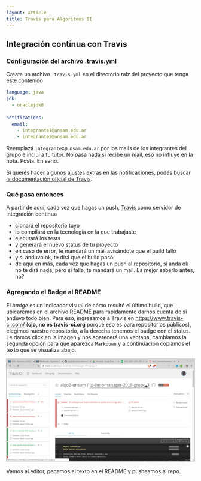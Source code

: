 ```yaml
---
layout: article
title: Travis para Algoritmos II
---
```


## Integración continua con Travis

### Configuración del archivo .travis.yml

Create un archivo `.travis.yml` en el directorio raíz del proyecto que tenga este contenido

```yml
language: java
jdk:
  - oraclejdk8

notifications:
  email:
    - integrante1@unsam.edu.ar
    - integrante2@unsam.edu.ar
```

Reemplazá `integranteX@unsam.edu.ar` por los mails de los integrantes del grupo e incluí a tu tutor. No pasa nada si recibe un mail, eso no influye en la nota. Posta. En serio.

Si querés hacer algunos ajustes extras en las notificaciones, podés buscar [la documentación oficial de Travis](https://docs.travis-ci.com/user/notifications/#Configuring-email-notifications).

### Qué pasa entonces

A partir de aquí, cada vez que hagas un push, [Travis](https://www.travis-ci.com/) como servidor de integración continua

- clonará el repositorio tuyo
- lo compilará en la tecnología en la que trabajaste
- ejecutará los tests
- y generará el nuevo status de tu proyecto
- en caso de error, te mandará un mail avisándote que el build falló
- y si anduvo ok, te dirá que el build pasó
- de aquí en más, cada vez que hagas un push al repositorio, si anda ok no te dirá nada, pero si falla, te mandará un mail. Es mejor saberlo antes, no?

### Agregando el Badge al README

El _badge_ es un indicador visual de cómo resultó el último build, que ubicaremos en el archivo README para rápidamente darnos cuenta de si anduvo todo bien. Para eso, ingresamos a Travis en https://www.travis-ci.com/ (**ojo, no es travis-ci.org** porque eso es para repositorios públicos), elegimos nuestro repositorio, a la derecha tenemos el badge con el status. Le damos click en la imagen y nos aparecerá una ventana, cambiamos la segunda opción para que aparezca `Markdown` y a continuación copiamos el texto que se visualiza abajo. 

![](/img/wiki/travisStatusBadge2.gif)

Vamos al editor, pegamos el texto en el README y pusheamos al repo.
